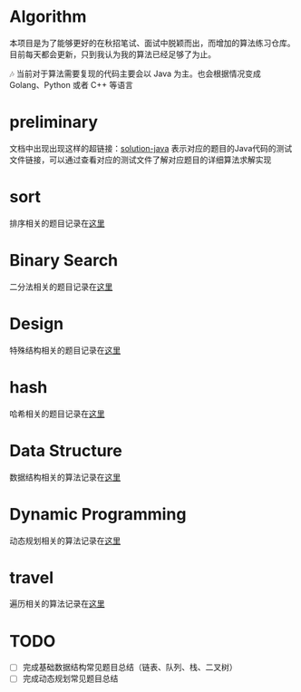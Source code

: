 # Algorithm

本项目是为了能够更好的在秋招笔试、面试中脱颖而出，而增加的算法练习仓库。目前每天都会更新，只到我认为我的算法已经足够了为止。

:notes: 当前对于算法需要复现的代码主要会以 Java 为主。也会根据情况变成Golang、Python 或者 C++ 等语言

# preliminary

文档中出现出现这样的超链接：[solution-java]() 表示对应的题目的Java代码的测试文件链接，可以通过查看对应的测试文件了解对应题目的详细算法求解实现

# sort

排序相关的题目记录在[这里](sort/README.md)

# Binary Search

二分法相关的题目记录在[这里]()

# Design

特殊结构相关的题目记录在[这里](specific-data-structure/README.md)

# hash

哈希相关的题目记录在[这里](hash/README.md)

# Data Structure

数据结构相关的算法记录在[这里](data-structure/README.md)

# Dynamic Programming

动态规划相关的算法记录在[这里](dynamic-programing/README.md)

# travel

遍历相关的算法记录在[这里](travel/README.md)

# TODO

- [ ] 完成基础数据结构常见题目总结（链表、队列、栈、二叉树）
- [ ] 完成动态规划常见题目总结